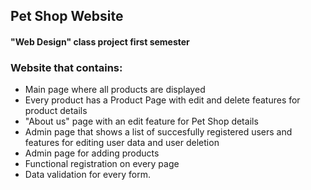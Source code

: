 ## Pet Shop Website
#### "Web Design" class project first semester

### Website that contains:
 - Main page where all products are displayed
 - Every product has a Product Page with edit and delete features for product details
 - "About us" page with an edit feature for Pet Shop details
 - Admin page that shows a list of succesfully registered users and features for editing user data and user deletion 
 - Admin page for adding products
 - Functional registration on every page
 - Data validation for every form.
